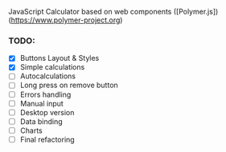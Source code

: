 JavaScript Calculator based on web components ([Polymer.js])(https://www.polymer-project.org)

### TODO:

- [x] Buttons Layout & Styles
- [x] Simple calculations
- [ ] Autocalculations
- [ ] Long press on remove button
- [ ] Errors handling
- [ ] Manual input
- [ ] Desktop version
- [ ] Data binding
- [ ] Charts
- [ ] Final refactoring
